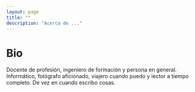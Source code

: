 ```yaml
---
layout: page
title: ""
description: "Acerca de ..."
---
```


# Bio
Docente de profesión, ingeniero de formación y persona en general. Informático, fotógrafo aficionado, viajero cuando puedo y lector a tiempo completo. De vez en cuando escribo cosas.

